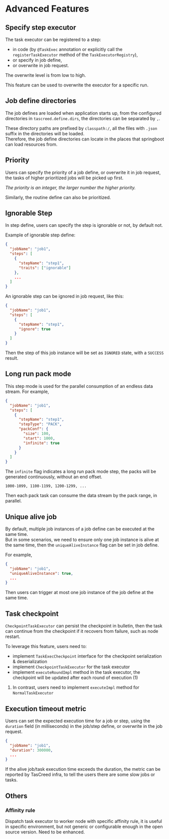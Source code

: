 # Advanced Features

## Specify step executor

The task executor can be registered to a step:

- in code (by `@TaskExec` annotation or explicitly call the `registerTaskExecutor` method of the `TaskExecutorRegistry`), 
- or specify in job define,
- or overwrite in job request.

The overwrite level is from low to high.

This feature can be used to overwrite the executor for a specific run.

## Job define directories

The job defines are loaded when application starts up, from the configured directories in `tascreed.define.dirs`, the directories can be separated by `,`.

These directory paths are prefixed by `classpath:/`, all the files with `.json` suffix in the directories will be loaded.  
Therefore, the job define directories can locate in the places that springboot can load resources from.

## Priority

Users can specify the priority of a job define, or overwrite it in job request, the tasks of higher prioritized jobs will be picked up first.

*The priority is an integer, the larger number the higher priority.*

Similarly, the routine define can also be prioritized.

## Ignorable Step

In step define, users can specify the step is ignorable or not, by default not.

Example of ignorable step define:
``` json
{
  "jobName": "job1",
  "steps": [
    {
      "stepName": "step1",
      "traits": ["ignorable"]
    },
    ...
  ]
}
```

An ignorable step can be ignored in job request, like this:
``` json
{
  "jobName": "job1",
  "steps": [
    {
      "stepName": "step1",
      "ignore": true
    }
  ]
}
```

Then the step of this job instance will be set as `IGNORED` state, with a `SUCCESS` result.

## Long run pack mode

This step mode is used for the parallel consumption of an endless data stream. For example,
``` json
{
  "jobName": "job1",
  "steps": [
    {
      "stepName": "step1",
      "stepType": "PACK",
      "packConf": {
        "size": 100,
        "start": 1000,
        "infinite": true
      }
    }
  ]
}
```

The `infinite` flag indicates a long run pack mode step, the packs will be generated continuously, without an end offset.
```
1000-1099, 1100-1199, 1200-1299, ...
```

Then each pack task can consume the data stream by the pack range, in parallel.

## Unique alive job

By default, multiple job instances of a job define can be executed at the same time.  
But in some scenarios, we need to ensure only one job instance is alive at the same time, then the `uniqueAliveInstance` flag can be set in job define.

For example,
``` json
{
  "jobName": "job1",
  "uniqueAliveInstance": true,
  ...
}
```

Then users can trigger at most one job instance of the job define at the same time.

## Task checkpoint

`CheckpointTaskExecutor` can persist the checkpoint in bulletin, then the task can continue from the checkpoint if it recovers from failure, such as node restart.

<div class="annotate" markdown>

To leverage this feature, users need to: 

- implement `TaskExecCheckpoint` interface for the checkpoint serialization & deserialization
- implement `CheckpointTaskExecutor` for the task executor
- implement `executeRoundImpl` method in the task executor, the checkpoint will be updated after each round of execution (1)

</div>

1. In contrast, users need to implement `executeImpl` method for `NormalTaskExecutor`

## Execution timeout metric

Users can set the expected execution time for a job or step, using the `duration` field (in milliseconds) in the job/step define, or overwrite in the job request.  

``` json
{
  "jobName": "job1",
  "duration": 300000,
  ...
}
```

If the alive job/task execution time exceeds the duration, the metric can be reported by TasCreed infra, to tell the users there are some slow jobs or tasks.

## Others

### Affinity rule

Dispatch task executor to worker node with specific affinity rule, it is useful in specific environment, but not generic or configurable enough in the open source version. Need to be enhanced.